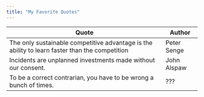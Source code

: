 ```yaml
---
title: "My Favorite Quotes"
---
```


| Quote   | Author  |
|---|---|
| The only sustainable competitive advantage is the ability to learn faster than the competition | Peter Senge |
| Incidents are unplanned investments made without our consent. | John Alspaw |
| To be a correct contrarian, you have to be wrong a bunch of times. | ??? |

